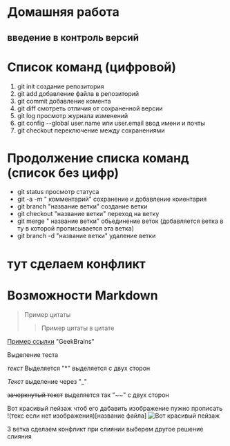 # Домашняя работа 

## введение в контроль версий

# Список команд (цифровой)
1. git init создание репозитория 
2. git add добавление файла в репозиторий
3. git commit добавление комента
4. git diff смотреть отличия от сохраненной версии
5. git log просмотр журнала изменений
6. git config --global user.name или user.email ввод имени и почты 
7. git checkout переключение между сохранениями

# Продолжение списка команд (список без цифр)
* git status просмотр статуса 
* git -a -m " комментарий" сохранение и добавление коиентария 
* git branch "название ветки" создание ветки
* git checkout  "название ветки" переход на ветку
* git merge " название ветки" обьединение веток (добавляется ветка в ту в которой прописывается эта ветка)
* git branch -d "название ветки"  удаление ветки 

# тут сделаем конфликт


# Возможности Markdown
> Пример цитаты 
>> Пример цитаты в цитате

 [Пример ссылки](https://gb.ru/)  "GeekBrains"

 Выделение теста 

 *текст*    Выделяется "*" выделяется с двух сторон

 _Текст_     выделение через "_"

 ~~зачеркнутый текст~~ выделяется так "~~" с двух сторон 
 
 Вот красивый пейзаж чтоб его дабавить изображение пужно прописать !(текс если нет изображения)[название файла]
![Вот красивый пейзаж](fot67.jpg)

3 ветка сделаем конфликт
при слиянии выберем другое решение слияния 